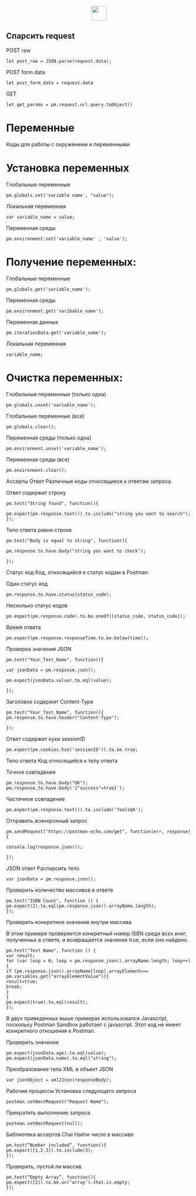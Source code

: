 <div>
  <p align='Center'>
  <a href ="https://www.chaijs.com/">
  <img src="https://user-images.githubusercontent.com/99370940/160435038-7f0a69f0-f4aa-49f9-a8eb-86198977e167.png" width="40px"/>
  </a>
  </p>
</div>  

## Спарсить request

POST raw
```
let post_raw = JSON.parse(request.data);
```
POST form data
```
let post_form_data = request.data
```
GET
```
let get_params = pm.request.url.query.toObject()
```

# Переменные
Коды для работы с окружением и переменными

# Установка переменных
Глобальные переменные
```
pm.globals.set('variable name', "value");
```
Локальная переменная 
```
var variable_name = value;
```
Переменная среды
```
pm.environment.set('variable_name' , 'value');
```

# Получение переменных:
Глобальные переменные
```
pm.globals.get('variable_name');
```
Переменная среды
```
pm.environment.get('varibable_name');
```
Переменная данных
```
pm.iterationData.get('variable_name');
```
Локальная переменная
```
variable_name;
```

# Очистка переменных:
Глобальные переменные (только одна)
```
pm.globals.unset('variable_name');
```
Глобальные переменные (все)
```
pm.globals.clear();
```
Переменная среды (только одна)
```
pm.environment.unset('variable_name');
```
Переменная среды (все)
```
pm.environment.clear();
```

Ассерты
Ответ
Различные коды относящиеся к ответам запроса

Ответ содержит строку
```
pm.test("String found", function(){

pm.expect(pm.response.text()).to.include("string you want to search");
});
```
Тело ответа равно строке
```
pm.test("Body is equal to string", function(){

pm.response.to.have.body("string you want to check");
 
});
```

Статус код
Код, относящийся к статус кодам в Postman

Один статус код
```
pm.response.to.have.status(status_code);
```
Несколько статус кодов
```
pm.expect(pm.response.code).to.be.oneOf([status_code, status_code]);
```

Время ответа
```
pm.expect(pm.response.responseTime.to.be.below(time));
```

Проверка значения JSON
```
pm.test("Your_Test_Name", function(){

var jsonData = pm.response.json();

pm.expect(jsonData.value).to.eql(value);

});
```

Заголовок содержит Content-Type
```
pm.test("Your_Test_Name", function(){
pm.response.to.have.header("Content-Type");

});
```

Ответ содержит куки sessionID
```
pm.expect(pm.cookies.has('sessionID')).to.be.true;
```

Тело ответа
Код относящийся к телу ответа

Точное совпадение
```
pm.response.to.have.body("OK");
pm.response.to.have.body('{"success"=true}');
```

Частичное совпадение
```
pm.expect(pm.response.text()).to.include('ToolsQA');
```

Отправить асинхронный запрос
```
pm.sendRequest("https://postman-echo.com/get", function(err, response){

console.log(response.json());

});
```

JSON ответ 
Распарсить тело
```
var jsonData = pm.response.json();
```
Проверить количество массивов в ответе
```
pm.test("ISBN Count", function () {
pm.expect(2).to.eql(pm.response.json().arrayName.length);
});
```
Проверить конкретное значение внутри массива

В этом примере проверяется конкретный номер ISBN среди всех книг, полученных в ответе, и возвращается значение true, если оно найдено.
```
pm.test("Test Name", function () {
var result;
for (var loop = 0; loop < pm.response.json().arrayName.length; loop++)
{
if (pm.response.json().arrayName[loop].arrayElement=== pm.variables.get("arrayElementValue")){
result=true;
break;
}
}
pm.expect(true).to.eql(result);
});
```
В двух приведенных выше примерах использовался Javascript, поскольку Postman Sandbox работает с javascript. Этот код не имеет конкретного отношения к Postman. 

Проверить значение
```
pm.expect(jsonData.age).to.eql(value);
pm.expect(jsonData.name).to.eql("string");
```
Преобразование тела XML в объект JSON
```
var jsonObject = xml2Json(responseBody);
```

Рабочие процессы
Установка следующего запроса 
```
postman.setNextRequest("Request Name");
```
Прекратить выполнение запроса
```
postman.setNextRequest(null);
```

Библиотека ассертов Chai
Найти число в массиве
```
pm.test(“Number included”, function(){
pm.expect([1,2,3]).to.include(3);
});
```
Проверить, пустой ли массив
```
pm.test(“Empty Array”, function(){
pm.expect([2]).to.be.an(‘array’).that.is.empty;
});
```
